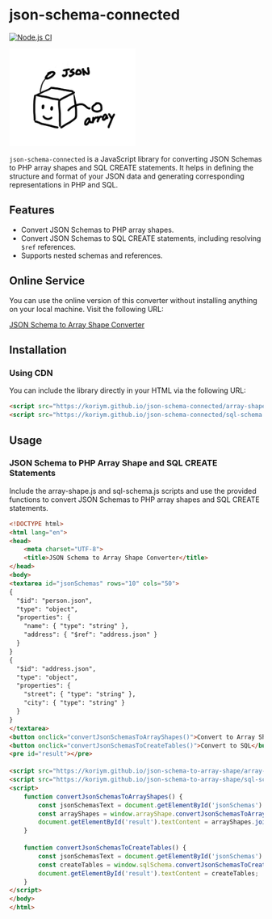 # json-schema-connected
[![Node.js CI](https://github.com/koriym/json-schema-connected/actions/workflows/nodejs.yml/badge.svg)](https://github.com/koriym/json-schema-to-array-shape/actions/workflows/nodejs.yml)

<img src="images/json-schema-to-array-shape.png" width="250px" alt="logo">

`json-schema-connected` is a JavaScript library for converting JSON Schemas to PHP array shapes and SQL CREATE statements. It helps in defining the structure and format of your JSON data and generating corresponding representations in PHP and SQL.

## Features

- Convert JSON Schemas to PHP array shapes.
- Convert JSON Schemas to SQL CREATE statements, including resolving `$ref` references.
- Supports nested schemas and references.

## Online Service

You can use the online version of this converter without installing anything on your local machine. Visit the following URL:

[JSON Schema to Array Shape Converter](https://koriym.github.io/json-schema-connected/)

## Installation

### Using CDN

You can include the library directly in your HTML via the following URL:

```html
<script src="https://koriym.github.io/json-schema-connected/array-shape.js"></script>
<script src="https://koriym.github.io/json-schema-connected/sql-schema.js"></script>
```

## Usage

### JSON Schema to PHP Array Shape and SQL CREATE Statements

Include the array-shape.js and sql-schema.js scripts and use the provided functions to convert JSON Schemas to PHP array shapes and SQL CREATE statements.

```html
<!DOCTYPE html>
<html lang="en">
<head>
    <meta charset="UTF-8">
    <title>JSON Schema to Array Shape Converter</title>
</head>
<body>
<textarea id="jsonSchemas" rows="10" cols="50">
{
  "$id": "person.json",
  "type": "object",
  "properties": {
    "name": { "type": "string" },
    "address": { "$ref": "address.json" }
  }
}
{
  "$id": "address.json",
  "type": "object",
  "properties": {
    "street": { "type": "string" },
    "city": { "type": "string" }
  }
}
</textarea>
<button onclick="convertJsonSchemasToArrayShapes()">Convert to Array Shape</button>
<button onclick="convertJsonSchemasToCreateTables()">Convert to SQL</button>
<pre id="result"></pre>

<script src="https://koriym.github.io/json-schema-to-array-shape/array-shape.js"></script>
<script src="https://koriym.github.io/json-schema-to-array-shape/sql-schema.js"></script>
<script>
    function convertJsonSchemasToArrayShapes() {
        const jsonSchemasText = document.getElementById('jsonSchemas').value;
        const arrayShapes = window.arrayShape.convertJsonSchemasToArrayShapes(jsonSchemasText);
        document.getElementById('result').textContent = arrayShapes.join('\n');
    }

    function convertJsonSchemasToCreateTables() {
        const jsonSchemasText = document.getElementById('jsonSchemas').value;
        const createTables = window.sqlSchema.convertJsonSchemasToCreateTables(jsonSchemasText);
        document.getElementById('result').textContent = createTables;
    }
</script>
</body>
</html>
```
